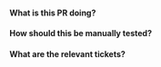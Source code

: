 #### What is this PR doing?


#### How should this be manually tested?


#### What are the relevant tickets?

